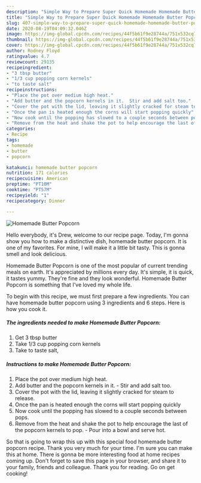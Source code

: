 ```yaml
---
description: "Simple Way to Prepare Super Quick Homemade Homemade Butter Popcorn"
title: "Simple Way to Prepare Super Quick Homemade Homemade Butter Popcorn"
slug: 407-simple-way-to-prepare-super-quick-homemade-homemade-butter-popcorn
date: 2020-08-19T04:09:32.046Z
image: https://img-global.cpcdn.com/recipes/44f5b61f9e28744a/751x532cq70/homemade-butter-popcorn-recipe-main-photo.jpg
thumbnail: https://img-global.cpcdn.com/recipes/44f5b61f9e28744a/751x532cq70/homemade-butter-popcorn-recipe-main-photo.jpg
cover: https://img-global.cpcdn.com/recipes/44f5b61f9e28744a/751x532cq70/homemade-butter-popcorn-recipe-main-photo.jpg
author: Rodney Floyd
ratingvalue: 4.7
reviewcount: 29135
recipeingredient:
- "3 tbsp butter"
- "1/3 cup popping corn kernels"
- "to taste salt"
recipeinstructions:
- "Place the pot over medium high heat."
- "Add butter and the popcorn kernels in it.  Stir and add salt too."
- "Cover the pot with the lid, leaving it slightly cracked for steam to release."
- "Once the pan is heated enough the corns will start popping quickly"
- "Now cook until the popping has slowed to a couple seconds between pops."
- "Remove from the heat and shake the pot to help encourage the last of the popcorn kernels to pop.  Pour into a bowl and serve hot."
categories:
- Recipe
tags:
- homemade
- butter
- popcorn

katakunci: homemade butter popcorn 
nutrition: 171 calories
recipecuisine: American
preptime: "PT10M"
cooktime: "PT57M"
recipeyield: "1"
recipecategory: Dinner

---
```



![Homemade Butter Popcorn](https://img-global.cpcdn.com/recipes/44f5b61f9e28744a/751x532cq70/homemade-butter-popcorn-recipe-main-photo.jpg)

Hello everybody, it's Drew, welcome to our recipe page. Today, I'm gonna show you how to make a distinctive dish, homemade butter popcorn. It is one of my favorites. For mine, I will make it a little bit tasty. This is gonna smell and look delicious.



Homemade Butter Popcorn is one of the most popular of current trending meals on earth. It's appreciated by millions every day. It's simple, it is quick, it tastes yummy. They're fine and they look wonderful. Homemade Butter Popcorn is something that I've loved my whole life.


To begin with this recipe, we must first prepare a few ingredients. You can have homemade butter popcorn using 3 ingredients and 6 steps. Here is how you cook it.

<!--inarticleads1-->

##### The ingredients needed to make Homemade Butter Popcorn:

1. Get 3 tbsp butter
1. Take 1/3 cup popping corn kernels
1. Take to taste salt,




<!--inarticleads2-->

##### Instructions to make Homemade Butter Popcorn:

1. Place the pot over medium high heat.
1. Add butter and the popcorn kernels in it.  - Stir and add salt too.
1. Cover the pot with the lid, leaving it slightly cracked for steam to release.
1. Once the pan is heated enough the corns will start popping quickly
1. Now cook until the popping has slowed to a couple seconds between pops.
1. Remove from the heat and shake the pot to help encourage the last of the popcorn kernels to pop.  - Pour into a bowl and serve hot.




So that is going to wrap this up with this special food homemade butter popcorn recipe. Thank you very much for your time. I'm sure you can make this at home. There is gonna be more interesting food at home recipes coming up. Don't forget to save this page in your browser, and share it to your family, friends and colleague. Thank you for reading. Go on get cooking!
